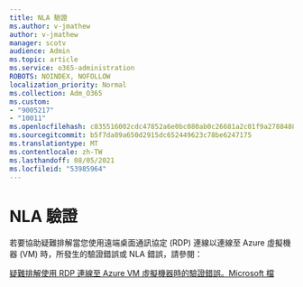 ```yaml
---
title: NLA 驗證
ms.author: v-jmathew
author: v-jmathew
manager: scotv
audience: Admin
ms.topic: article
ms.service: o365-administration
ROBOTS: NOINDEX, NOFOLLOW
localization_priority: Normal
ms.collection: Adm_O365
ms.custom:
- "9005217"
- "10011"
ms.openlocfilehash: c835516002cdc47852a6e0bc080ab0c26681a2c01f9a2788488cad092d347aca
ms.sourcegitcommit: b5f7da89a650d2915dc652449623c78be6247175
ms.translationtype: MT
ms.contentlocale: zh-TW
ms.lasthandoff: 08/05/2021
ms.locfileid: "53985964"
---
```

# <a name="nla-authentication"></a>NLA 驗證

若要協助疑難排解當您使用遠端桌面通訊協定 (RDP) 連線以連線至 Azure 虛擬機器 (VM) 時，所發生的驗證錯誤或 NLA 錯誤，請參閱：

[疑難排解使用 RDP 連線至 Azure VM 虛擬機器時的驗證錯誤。Microsoft 檔](https://docs.microsoft.com/troubleshoot/azure/virtual-machines/cannot-connect-rdp-azure-vm)
